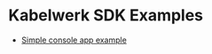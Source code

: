 # Kabelwerk SDK Examples

- [Simple console app example](https://github.com/kabelwerk/sdk-dart/tree/master/example/console)
